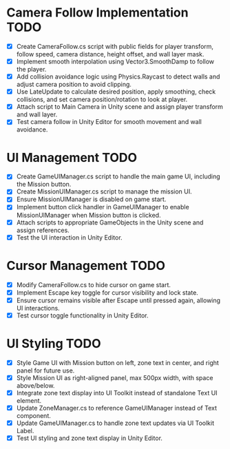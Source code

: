 # Camera Follow Implementation TODO

- [x] Create CameraFollow.cs script with public fields for player transform, follow speed, camera distance, height offset, and wall layer mask.
- [x] Implement smooth interpolation using Vector3.SmoothDamp to follow the player.
- [x] Add collision avoidance logic using Physics.Raycast to detect walls and adjust camera position to avoid clipping.
- [x] Use LateUpdate to calculate desired position, apply smoothing, check collisions, and set camera position/rotation to look at player.
- [x] Attach script to Main Camera in Unity scene and assign player transform and wall layer.
- [x] Test camera follow in Unity Editor for smooth movement and wall avoidance.

# UI Management TODO

- [x] Create GameUIManager.cs script to handle the main game UI, including the Mission button.
- [x] Create MissionUIManager.cs script to manage the mission UI.
- [x] Ensure MissionUIManager is disabled on game start.
- [x] Implement button click handler in GameUIManager to enable MissionUIManager when Mission button is clicked.
- [x] Attach scripts to appropriate GameObjects in the Unity scene and assign references.
- [x] Test the UI interaction in Unity Editor.

# Cursor Management TODO

- [x] Modify CameraFollow.cs to hide cursor on game start.
- [x] Implement Escape key toggle for cursor visibility and lock state.
- [x] Ensure cursor remains visible after Escape until pressed again, allowing UI interactions.
- [x] Test cursor toggle functionality in Unity Editor.

# UI Styling TODO

- [x] Style Game UI with Mission button on left, zone text in center, and right panel for future use.
- [x] Style Mission UI as right-aligned panel, max 500px width, with space above/below.
- [x] Integrate zone text display into UI Toolkit instead of standalone Text UI element.
- [x] Update ZoneManager.cs to reference GameUIManager instead of Text component.
- [x] Update GameUIManager.cs to handle zone text updates via UI Toolkit Label.
- [x] Test UI styling and zone text display in Unity Editor.

